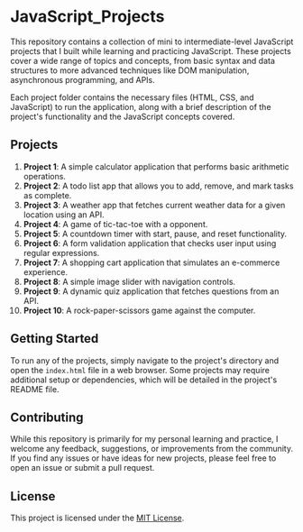 # JavaScript_Projects

This repository contains a collection of mini to intermediate-level JavaScript projects that I built while learning and practicing JavaScript. These projects cover a wide range of topics and concepts, from basic syntax and data structures to more advanced techniques like DOM manipulation, asynchronous programming, and APIs.

Each project folder contains the necessary files (HTML, CSS, and JavaScript) to run the application, along with a brief description of the project's functionality and the JavaScript concepts covered.

## Projects

1. **Project 1**: A simple calculator application that performs basic arithmetic operations.
2. **Project 2**: A todo list app that allows you to add, remove, and mark tasks as complete.
3. **Project 3**: A weather app that fetches current weather data for a given location using an API.
4. **Project 4**: A game of tic-tac-toe with a opponent.
5. **Project 5**: A countdown timer with start, pause, and reset functionality.
6. **Project 6**: A form validation application that checks user input using regular expressions.
7. **Project 7**: A shopping cart application that simulates an e-commerce experience.
8. **Project 8**: A simple image slider with navigation controls.
9. **Project 9**: A dynamic quiz application that fetches questions from an API.
10. **Project 10**: A rock-paper-scissors game against the computer.

## Getting Started

To run any of the projects, simply navigate to the project's directory and open the `index.html` file in a web browser. Some projects may require additional setup or dependencies, which will be detailed in the project's README file.

## Contributing

While this repository is primarily for my personal learning and practice, I welcome any feedback, suggestions, or improvements from the community. If you find any issues or have ideas for new projects, please feel free to open an issue or submit a pull request.

## License

This project is licensed under the [MIT License](LICENSE).
